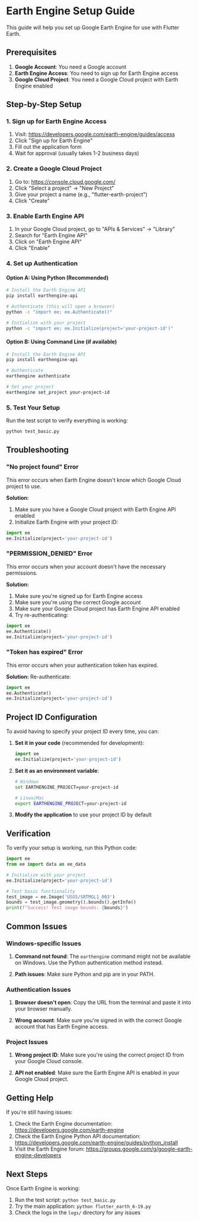 # Earth Engine Setup Guide

This guide will help you set up Google Earth Engine for use with Flutter Earth.

## Prerequisites

1. **Google Account**: You need a Google account
2. **Earth Engine Access**: You need to sign up for Earth Engine access
3. **Google Cloud Project**: You need a Google Cloud project with Earth Engine enabled

## Step-by-Step Setup

### 1. Sign up for Earth Engine Access

1. Visit: https://developers.google.com/earth-engine/guides/access
2. Click "Sign up for Earth Engine"
3. Fill out the application form
4. Wait for approval (usually takes 1-2 business days)

### 2. Create a Google Cloud Project

1. Go to: https://console.cloud.google.com/
2. Click "Select a project" → "New Project"
3. Give your project a name (e.g., "flutter-earth-project")
4. Click "Create"

### 3. Enable Earth Engine API

1. In your Google Cloud project, go to "APIs & Services" → "Library"
2. Search for "Earth Engine API"
3. Click on "Earth Engine API"
4. Click "Enable"

### 4. Set up Authentication

#### Option A: Using Python (Recommended)

```bash
# Install the Earth Engine API
pip install earthengine-api

# Authenticate (this will open a browser)
python -c "import ee; ee.Authenticate()"

# Initialize with your project
python -c "import ee; ee.Initialize(project='your-project-id')"
```

#### Option B: Using Command Line (if available)

```bash
# Install the Earth Engine API
pip install earthengine-api

# Authenticate
earthengine authenticate

# Set your project
earthengine set_project your-project-id
```

### 5. Test Your Setup

Run the test script to verify everything is working:

```bash
python test_basic.py
```

## Troubleshooting

### "No project found" Error

This error occurs when Earth Engine doesn't know which Google Cloud project to use.

**Solution:**
1. Make sure you have a Google Cloud project with Earth Engine API enabled
2. Initialize Earth Engine with your project ID:

```python
import ee
ee.Initialize(project='your-project-id')
```

### "PERMISSION_DENIED" Error

This error occurs when your account doesn't have the necessary permissions.

**Solution:**
1. Make sure you're signed up for Earth Engine access
2. Make sure you're using the correct Google account
3. Make sure your Google Cloud project has Earth Engine API enabled
4. Try re-authenticating:

```python
import ee
ee.Authenticate()
ee.Initialize(project='your-project-id')
```

### "Token has expired" Error

This error occurs when your authentication token has expired.

**Solution:**
Re-authenticate:

```python
import ee
ee.Authenticate()
ee.Initialize(project='your-project-id')
```

## Project ID Configuration

To avoid having to specify your project ID every time, you can:

1. **Set it in your code** (recommended for development):
   ```python
   import ee
   ee.Initialize(project='your-project-id')
   ```

2. **Set it as an environment variable**:
   ```bash
   # Windows
   set EARTHENGINE_PROJECT=your-project-id
   
   # Linux/Mac
   export EARTHENGINE_PROJECT=your-project-id
   ```

3. **Modify the application** to use your project ID by default

## Verification

To verify your setup is working, run this Python code:

```python
import ee
from ee import data as ee_data

# Initialize with your project
ee.Initialize(project='your-project-id')

# Test basic functionality
test_image = ee.Image('USGS/SRTMGL1_003')
bounds = test_image.geometry().bounds().getInfo()
print(f"Success! Test image bounds: {bounds}")
```

## Common Issues

### Windows-specific Issues

1. **Command not found**: The `earthengine` command might not be available on Windows. Use the Python authentication method instead.

2. **Path issues**: Make sure Python and pip are in your PATH.

### Authentication Issues

1. **Browser doesn't open**: Copy the URL from the terminal and paste it into your browser manually.

2. **Wrong account**: Make sure you're signed in with the correct Google account that has Earth Engine access.

### Project Issues

1. **Wrong project ID**: Make sure you're using the correct project ID from your Google Cloud console.

2. **API not enabled**: Make sure the Earth Engine API is enabled in your Google Cloud project.

## Getting Help

If you're still having issues:

1. Check the Earth Engine documentation: https://developers.google.com/earth-engine
2. Check the Earth Engine Python API documentation: https://developers.google.com/earth-engine/guides/python_install
3. Visit the Earth Engine forum: https://groups.google.com/g/google-earth-engine-developers

## Next Steps

Once Earth Engine is working:

1. Run the test script: `python test_basic.py`
2. Try the main application: `python flutter_earth_6-19.py`
3. Check the logs in the `logs/` directory for any issues 
